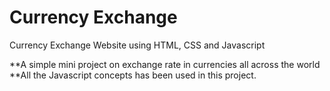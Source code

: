 # Currency Exchange 
 Currency Exchange Website using HTML, CSS and Javascript


 **A simple mini project on exchange rate in currencies all across the world
 **All the Javascript concepts has been used in this project.
